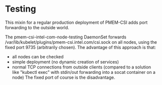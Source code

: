 # Testing

This mixin for a regular production deployment of PMEM-CSI adds port
forwarding to the outside world.

The pmem-csi-intel-com-node-testing DaemonSet forwards
/var/lib/kubelet/plugins/pmem-csi.intel.com/csi.sock on all nodes,
using the fixed port 9735 (arbitrarily chosen). The advantage of this
approach is that:
- all nodes can be checked
- simple deployment (no dynamic creation of services)
- normal TCP connections from outside clients (compared to a solution
  like "kubectl exec" with stdin/out forwarding into a socat container
  on a node)
The fixed port of course is the disadvantage.
